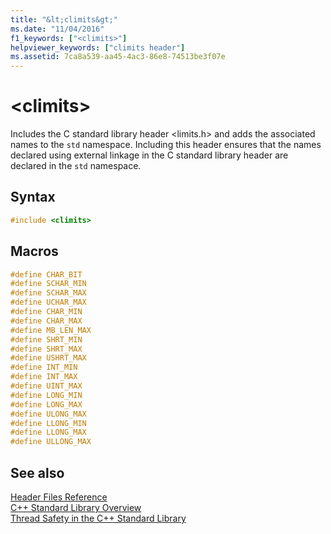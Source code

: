 ```yaml
---
title: "&lt;climits&gt;"
ms.date: "11/04/2016"
f1_keywords: ["<climits>"]
helpviewer_keywords: ["climits header"]
ms.assetid: 7ca8a539-aa45-4ac3-86e8-74513be3f07e
---
```

# &lt;climits&gt;

Includes the C standard library header \<limits.h> and adds the associated names to the `std` namespace. Including this header ensures that the names declared using external linkage in the C standard library header are declared in the `std` namespace.

## Syntax

```cpp
#include <climits>
```

## Macros

```cpp
#define CHAR_BIT
#define SCHAR_MIN
#define SCHAR_MAX
#define UCHAR_MAX
#define CHAR_MIN
#define CHAR_MAX
#define MB_LEN_MAX
#define SHRT_MIN
#define SHRT_MAX
#define USHRT_MAX
#define INT_MIN
#define INT_MAX
#define UINT_MAX
#define LONG_MIN
#define LONG_MAX
#define ULONG_MAX
#define LLONG_MIN
#define LLONG_MAX
#define ULLONG_MAX
```

## See also

[Header Files Reference](../standard-library/cpp-standard-library-header-files.md)<br/>
[C++ Standard Library Overview](../standard-library/cpp-standard-library-overview.md)<br/>
[Thread Safety in the C++ Standard Library](../standard-library/thread-safety-in-the-cpp-standard-library.md)<br/>
